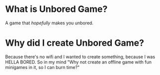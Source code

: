 # What is Unbored Game?
A game that *hopefully* makes you unbored.

# Why did I create Unbored Game?
Because there's no wifi and I wanted to create something, because I was HELLA BORED. So in my mind "Why not create an offline game with fun minigames in it, so I can burn time?"
